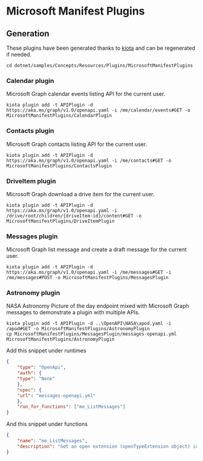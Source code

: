 # Microsoft Manifest Plugins

## Generation

These plugins have been generated thanks to [kiota](https://aka.ms/kiota) and can be regenerated if needed.

```shell
cd dotnet/samples/Concepts/Resources/Plugins/MicrosoftManifestPlugins
```

### Calendar plugin

Microsoft Graph calendar events listing API for the current user.

```shell
kiota plugin add -t APIPlugin -d https://aka.ms/graph/v1.0/openapi.yaml -i /me/calendar/events#GET -o MicrosoftManifestPlugins/CalendarPlugin
```

### Contacts plugin

Microsoft Graph contacts listing API for the current user.

```shell
kiota plugin add -t APIPlugin -d https://aka.ms/graph/v1.0/openapi.yaml -i /me/contacts#GET -o MicrosoftManifestPlugins/ContactsPlugin
```

### DriveItem plugin

Microsoft Graph download a drive item for the current user.

```shell
kiota plugin add -t APIPlugin -d https://aka.ms/graph/v1.0/openapi.yaml -i /drive/root/children/{driveItem-id}/content#GET -o MicrosoftManifestPlugins/DriveItemPlugin
```

### Messages plugin

Microsoft Graph list message and create a draft message for the current user.

```shell
kiota plugin add -t APIPlugin -d https://aka.ms/graph/v1.0/openapi.yaml -i /me/messages#GET -i /me/messages#POST -o MicrosoftManifestPlugins/MessagesPlugin
```

### Astronomy plugin

NASA Astronomy Picture of the day endpoint mixed with Microsoft Graph messages to demonstrate a plugin with multiple APIs.

```shell
kiota plugin add -t APIPlugin -d ..\OpenAPI\NASA\apod.yaml -i /apod#GET -o MicrosoftManifestPlugins/AstronomyPlugin
cp MicrosoftManifestPlugins/MessagesPlugin/messages-openapi.yml MicrosoftManifestPlugins/AstronomyPlugin
```

Add this snippet under runtimes

```json
{
    "type": "OpenApi",
    "auth": {
    "type": "None"
    },
    "spec": {
    "url": "messages-openapi.yml"
    },
    "run_for_functions": ["me_ListMessages"]
}
```

And this snippet under functions

```json
{
    "name": "me_ListMessages",
    "description": "Get an open extension (openTypeExtension object) identified by name or fully qualified name. The table in the Permissions section lists the resources that support open extensions. The following table lists the three scenarios where you can get an open extension from a supported resource instance."
}
```
